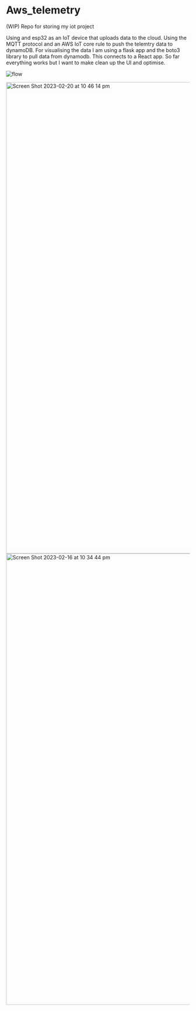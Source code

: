 # Aws_telemetry
(WIP)
Repo for storing my iot project

Using and esp32 as an IoT device that uploads data to the cloud. Using the MQTT protocol and an AWS IoT core rule to push the telemtry data to dynamoDB. 
For visualising the data I am using a flask app and the boto3 library to pull data from dynamodb. This connects to a React app.
So far everything works but I want to make clean up the UI and optimise.


![flow](https://user-images.githubusercontent.com/30048959/218290869-1a5877f9-344a-488f-babe-6cc64bf0318e.jpg)



<img width="1289" alt="Screen Shot 2023-02-20 at 10 46 14 pm" src="https://user-images.githubusercontent.com/30048959/220109014-6402c45a-f16b-4e39-84de-c88d48730891.png">





<img width="1234" alt="Screen Shot 2023-02-16 at 10 34 44 pm" src="https://user-images.githubusercontent.com/30048959/219363007-35bf53ae-bfff-4236-ac34-37887eb67b0c.png">
